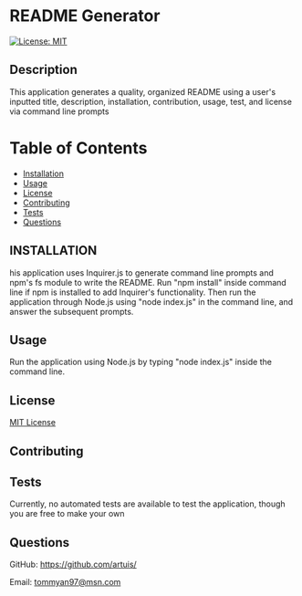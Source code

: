 # README Generator
[![License: MIT](https://img.shields.io/badge/License-MIT-yellow.svg)](https://opensource.org/licenses/MIT)
## Description

This application generates a quality, organized README using a user's inputted title, description, installation, contribution, usage, test, and license via command line prompts

# Table of Contents

* [Installation](#installation)
* [Usage](#usage)
* [License](#license)
* [Contributing](#contributing)
* [Tests](#tests)
* [Questions](#questions)

## INSTALLATION

his application uses Inquirer.js to generate command line prompts and npm's fs module to write the README. Run "npm install" inside command line if npm is installed to add Inquirer's functionality. Then run the application through Node.js using "node index.js" in the command line, and answer the subsequent prompts.

## Usage

Run the application using Node.js by typing "node index.js" inside the command line.

## License

[MIT License](https://opensource.org/licenses/MIT)

## Contributing

## Tests

Currently, no automated tests are available to test the application, though you are free to make your own

## Questions

GitHub: https://github.com/artuis/

Email: tommyan97@msn.com
